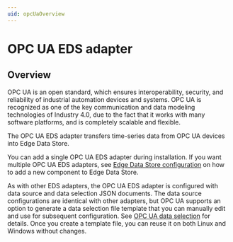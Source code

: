 ```yaml
---
uid: opcUaOverview
---
```


# OPC UA EDS adapter

## Overview

OPC UA is an open standard, which ensures interoperability, security, and reliability of industrial automation devices and systems. OPC UA is recognized as one of the key communication and data modeling technologies of Industry 4.0, due to the fact that it works with many software platforms, and is completely scalable and flexible.

The OPC UA EDS adapter transfers time-series data from OPC UA devices into Edge Data Store.

You can add a single OPC UA EDS adapter during installation. If you want multiple OPC UA EDS adapters, see [Edge Data Store configuration](xref:EdgeDataStoreConfiguration) on how to add a new component to Edge Data Store.

As with other EDS adapters, the OPC UA EDS adapter is configured with data source and data selection JSON documents. The data source configurations are identical with other adapters, but OPC UA supports an option to generate a data selection file template that you can manually edit and use for subsequent configuration. See [OPC UA data selection](xref:opcUaDataSelection) for details. Once you create a template file, you can reuse it on both Linux and Windows without changes.


